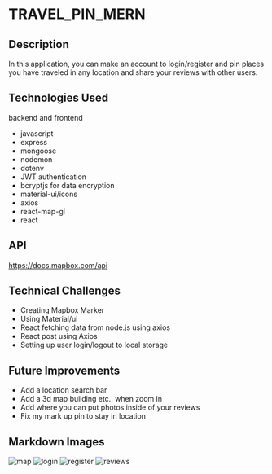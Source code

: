 # TRAVEL_PIN_MERN


## Description
In this application, you can make an account to login/register and pin places you have traveled in any location and 
share your reviews with other users.

## Technologies Used

backend and frontend
- javascript
- express
- mongoose
- nodemon
- dotenv
- JWT authentication
- bcryptjs for data encryption
- material-ui/icons
- axios
- react-map-gl
- react


## API
https://docs.mapbox.com/api



## Technical Challenges
- Creating Mapbox Marker
- Using Material/ui
- React fetching data from node.js using axios
- React post using Axios
- Setting up user login/logout to local storage





## Future Improvements
- Add a location search bar
- Add a 3d map building etc.. when zoom in
- Add where you can put photos inside of your reviews
- Fix my mark up pin to stay in location



## Markdown Images

![map](https://user-images.githubusercontent.com/101546162/201755967-22506e25-a32f-4de3-83d0-35c8e1908ff2.PNG)
![login](https://user-images.githubusercontent.com/101546162/201756322-3106b562-127a-4a18-a660-3dd0cfa5fc81.PNG)
![register](https://user-images.githubusercontent.com/101546162/201756340-17323fbb-14e6-4629-8819-55aa8c1c311d.PNG)
![reviews](https://user-images.githubusercontent.com/101546162/201756359-f0fdccf6-8fbd-4654-86dd-2f8bc7f0c6e8.PNG)

